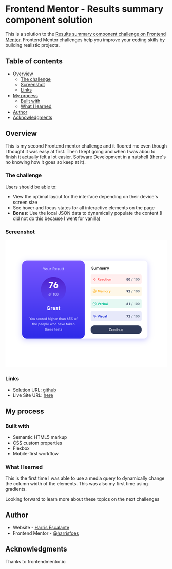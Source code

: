 # Frontend Mentor - Results summary component solution

This is a solution to the [Results summary component challenge on Frontend Mentor](https://www.frontendmentor.io/challenges/results-summary-component-CE_K6s0maV). Frontend Mentor challenges help you improve your coding skills by building realistic projects.

## Table of contents

- [Overview](#overview)
  - [The challenge](#the-challenge)
  - [Screenshot](#screenshot)
  - [Links](#links)
- [My process](#my-process)
  - [Built with](#built-with)
  - [What I learned](#what-i-learned)
- [Author](#author)
- [Acknowledgments](#acknowledgments)

## Overview

This is my second Frontend mentor challenge and it floored me even though I thought it was easy at first. Then I kept going and when I was abou to finish it actually felt a lot easier. Software Development in a nutshell (there's no knowing how it goes so keep at it).

### The challenge

Users should be able to:

- View the optimal layout for the interface depending on their device's screen size
- See hover and focus states for all interactive elements on the page
- **Bonus**: Use the local JSON data to dynamically populate the content (I did not do this because I went for vanilla)

### Screenshot

![](./assets/images/2023-11-14_20-47.png)

### Links

- Solution URL: [github](https://github.com/harrisfoes/result-summary)
- Live Site URL: [here](https://harrisfoes.github.io/result-summary/)

## My process

### Built with

- Semantic HTML5 markup
- CSS custom properties
- Flexbox
- Mobile-first workflow

### What I learned

This is the first time I was able to use a media query to dynamically change the column width of the elements. This was also my first time using gradients.

Looking forward to learn more about these topics on the next challenges

## Author

- Website - [Harris Escalante](https://harrisfoes.github.io/portfolio-page/)
- Frontend Mentor - [@harrisfoes](https://www.frontendmentor.io/profile/harrisfoes)

## Acknowledgments

Thanks to frontendmentor.io
